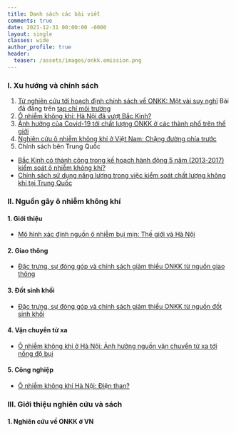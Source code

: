 ```yaml
---
title: Danh sách các bài viết 
comments: true
date: 2021-12-31 00:00:00 -0000
layout: single
classes: wide
author_profile: true
header:
  teaser: /assets/images/onkk.emission.png
---
```


### I. Xu hướng và chính sách
1. [Từ nghiên cứu tới hoạch định chính sách về ONKK: Một vài suy nghĩ](https://tuanvvu.github.io/onkk/2021-03-12-onkk-chinh-sach/)
    Bài đã đăng trên [tạp chí môi trường](http://tapchimoitruong.vn/dien-dan--trao-doi-21/tu-nghien-cuu-toi-chinh-sach-ve-van-de-o-nhiem-khong-khi-o-ha-noi-23079)
2. [Ô nhiễm không khí: Hà Nội đã vượt Bắc Kinh?](https://tuanvvu.github.io/onkk/2021-03-05-hanoi-backinh/)
3. [Ảnh hưởng của Covid-19 tới chất lượng ONKK ở các thành phố trên thế giới](https://tuanvvu.github.io/onkk/2021-03-01-onkk-covid/)
4. [Nghiên cứu ô nhiễm không khí ở Việt Nam: Chặng đường phía trước](https://tuanvvu.github.io/onkk/2021-01-01-onkk-vn-status/)
5. Chính sách bên Trung Quốc
-  [Bắc Kinh có thành công trong kế hoạch hành động 5 năm (2013-2017) kiểm soát ô nhiễm không khí?](https://tuanvvu.github.io/onkk/2019-10-14-onkk-bac-kinh/)
- [Chính sách sử dụng năng lượng trong việc kiểm soát chất lượng không khí tại Trung Quốc](https://tuanvvu.github.io/onkk/2019-10-13-onkk-china-energy/)

### II. Nguồn gây ô nhiễm không khí
#### 1. Giới thiệu
- [Mô hình xác định nguồn ô nhiễm bụi mịn: Thế giới và Hà Nội](https://tuanvvu.github.io/onkk/2020-12-13-onkk-sa/)
#### 2. Giao thông
- [Đặc trưng, sự đóng góp và chính sách giảm thiểu ONKK từ nguồn giao thông](https://tuanvvu.github.io/onkk/2020-12-21-onkk-nguon-giaothong/)
#### 3. Đốt sinh khối
- [Đặc trưng, sự đóng góp và chính sách giảm thiểu ONKK từ nguồn đốt sinh khối](https://tuanvvu.github.io/onkk/2021-01-30-onkk-nguon-biomass/)
#### 4. Vận chuyển từ xa
- [Ô nhiễm không khí ở Hà Nội: Ảnh hưởng nguồn vận chuyển từ xa tới nồng độ bụi](https://tuanvvu.github.io/onkk/2021-02-27-onkk-nguon-long-range/)
#### 5. Công nghiệp
- [Ô nhiễm không khí Hà Nội: Điện than?](https://tuanvvu.github.io/onkk/2021-02-20-onkk-nguon-coal_plant/)

### III. Giới thiệu nghiên cứu và sách
#### 1. Nghiên cứu về ONKK ở VN

